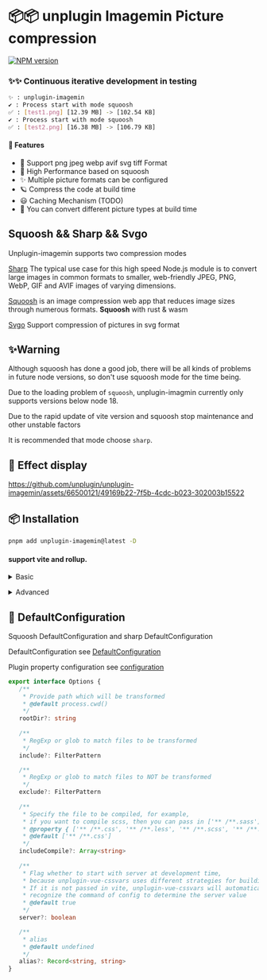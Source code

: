 # 📦📦 unplugin Imagemin Picture compression

[![NPM version](https://img.shields.io/npm/v/unplugin-imagemin?color=a1b858&label=)](https://www.npmjs.com/package/unplugin-imagemin)

### ✨✨ Continuous iterative development in testing

```bash
✨ : unplugin-imagemin
✔ : Process start with mode squoosh 
✅ : [test1.png] [12.39 MB] -> [102.54 KB]
✔ : Process start with mode squoosh  
✅ : [test2.png] [16.38 MB] -> [106.79 KB]
```

#### 🌈 Features


- 🍰 Support png jpeg webp avif svg tiff Format
- 🦾 High Performance based on squoosh
- ✨ Multiple picture formats can be configured
- 🪐 Compress the code at build time
- 😃 Caching Mechanism (TODO)
- 🌈 You can convert different picture types at build time


## Squoosh && Sharp && Svgo

Unplugin-imagemin supports two compression modes 

 [Sharp](https://github.com/lovell/sharp) The typical use case for this high speed Node.js module is to convert large images in common formats to smaller, web-friendly JPEG, PNG, WebP, GIF and AVIF images of varying dimensions.

 [Squoosh](https://github.com/GoogleChromeLabs/squoosh) is an image compression web app that reduces image sizes through numerous formats.
 **Squoosh** with rust & wasm 

 [Svgo](https://github.com/svg/svgo) Support compression of pictures in svg format

## ✨Warning

Although squoosh has done a good job, there will be all kinds of problems in future node versions, so don't use squoosh mode for the time being.

Due to the loading problem of `squoosh`, unplugin-imagmin currently only supports versions below node 18.

Due to the rapid update of vite version and squoosh stop maintenance and other unstable factors

It is recommended that mode choose `sharp`.

## 🍰 Effect display

https://github.com/unplugin/unplugin-imagemin/assets/66500121/49169b22-7f5b-4cdc-b023-302003b15522



## 📦 Installation

```bash
pnpm add unplugin-imagemin@latest -D
```

#### support vite and rollup.


<details>
<summary>Basic</summary><br>

```ts
import { defineConfig } from 'vite';
import vue from '@vitejs/plugin-vue';
import imagemin from 'unplugin-imagemin/vite';
// https://vitejs.dev/config/
export default defineConfig({
  plugins: [
    vue(),   
    imagemin()
  ]
});
```

<br></details>



<details>
<summary>Advanced</summary><br>

```ts
import { defineConfig } from 'vite';
import vue from '@vitejs/plugin-vue';
import imagemin from 'unplugin-imagemin/vite';
// https://vitejs.dev/config/
export default defineConfig({
  plugins: [
    vue(),   
    imagemin({
      // Default mode squoosh. support squoosh and sharp
      mode: 'sharp',
      // Default configuration options for compressing different pictures
      compress: {
        jpg: {
          quality: 70,
        },
        jpeg: {
          quality: 70,
        },
        png: {
          quality: 70,
        },
        webp: {
          quality: 70,
        },
      },
      // The type of picture converted after the build
      conversion: [
        { from: 'png', to: 'jpeg' },
        { from: 'jpeg', to: 'webp' },
      ]
    })
  ]
});
```

<br></details>

## 🌸 DefaultConfiguration

Squoosh DefaultConfiguration and sharp DefaultConfiguration

DefaultConfiguration see [DefaultConfiguration](https://github.com/ErKeLost/unplugin-imagemin/blob/main/src/core/compressOptions.ts) 

Plugin property configuration see [configuration](https://github.com/ErKeLost/unplugin-imagemin/blob/main/src/core/types/index.ts) 

```typescript
export interface Options {
   /**
    * Provide path which will be transformed
    * @default process.cwd()
    */
   rootDir?: string
   
   /**
    * RegExp or glob to match files to be transformed
    */
   include?: FilterPattern

   /**
    * RegExp or glob to match files to NOT be transformed
    */
   exclude?: FilterPattern
   
   /**
    * Specify the file to be compiled, for example,
    * if you want to compile scss, then you can pass in ['** /**.sass']
    * @property { ['** /**.css', '** /**.less', '** /**.scss', '** /**.sass', '** /**.styl'] }
    * @default ['** /**.css']
    */
   includeCompile?: Array<string>
   
   /**
    * Flag whether to start with server at development time,
    * because unplugin-vue-cssvars uses different strategies for building and server development
    * If it is not passed in vite, unplugin-vue-cssvars will automatically 
    * recognize the command of config to determine the server value
    * @default true
    */
   server?: boolean

   /**
    * alias
    * @default undefined
    */
   alias?: Record<string, string>
}
```
